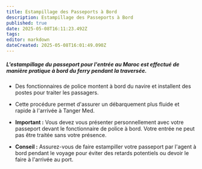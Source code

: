 ```yaml
---
title: Estampillage des Passeports à Bord
description: Estampillage des Passeports à Bord
published: true
date: 2025-05-08T16:11:23.492Z
tags: 
editor: markdown
dateCreated: 2025-05-08T16:01:49.090Z
---
```


##### L'estampillage du passeport pour l'entrée au Maroc est effectué de manière pratique **à bord du ferry pendant la traversée**.

  *  Des fonctionnaires de police montent à bord du navire et installent des postes pour traiter les passagers.

  *  Cette procédure permet d'assurer un débarquement plus fluide et rapide à l'arrivée à Tanger Med.

  *  **Important :** Vous devez vous présenter personnellement avec votre passeport devant le fonctionnaire de police à bord. Votre entrée ne peut pas être traitée sans votre présence.

  *  **Conseil :** Assurez-vous de faire estampiller votre passeport par l'agent à bord pendant le voyage pour éviter des retards potentiels ou devoir le faire à l'arrivée au port.